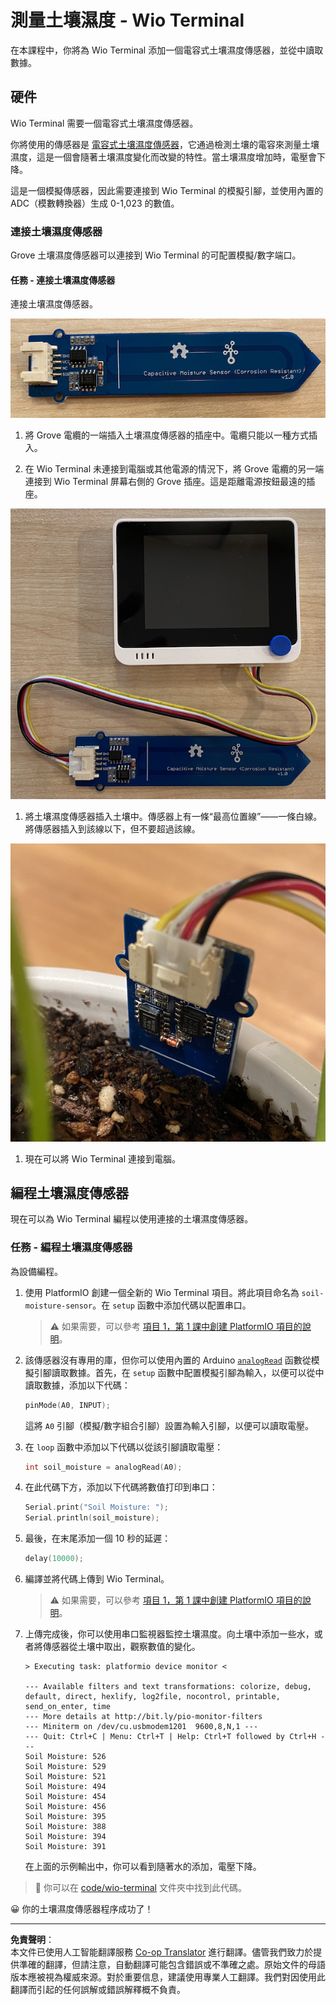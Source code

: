 <!--
CO_OP_TRANSLATOR_METADATA:
{
  "original_hash": "0d55caa8c23d73635b7559102cd17b8a",
  "translation_date": "2025-08-26T14:44:38+00:00",
  "source_file": "2-farm/lessons/2-detect-soil-moisture/wio-terminal-soil-moisture.md",
  "language_code": "hk"
}
-->
# 測量土壤濕度 - Wio Terminal

在本課程中，你將為 Wio Terminal 添加一個電容式土壤濕度傳感器，並從中讀取數據。

## 硬件

Wio Terminal 需要一個電容式土壤濕度傳感器。

你將使用的傳感器是 [電容式土壤濕度傳感器](https://www.seeedstudio.com/Grove-Capacitive-Moisture-Sensor-Corrosion-Resistant.html)，它通過檢測土壤的電容來測量土壤濕度，這是一個會隨著土壤濕度變化而改變的特性。當土壤濕度增加時，電壓會下降。

這是一個模擬傳感器，因此需要連接到 Wio Terminal 的模擬引腳，並使用內置的 ADC（模數轉換器）生成 0-1,023 的數值。

### 連接土壤濕度傳感器

Grove 土壤濕度傳感器可以連接到 Wio Terminal 的可配置模擬/數字端口。

#### 任務 - 連接土壤濕度傳感器

連接土壤濕度傳感器。

![Grove 土壤濕度傳感器](../../../../../translated_images/grove-capacitive-soil-moisture-sensor.e7f0776cce30e78be5cc5a07839385fd6718857f31b5bf5ad3d0c73c83b2f0ef.hk.png)

1. 將 Grove 電纜的一端插入土壤濕度傳感器的插座中。電纜只能以一種方式插入。

1. 在 Wio Terminal 未連接到電腦或其他電源的情況下，將 Grove 電纜的另一端連接到 Wio Terminal 屏幕右側的 Grove 插座。這是距離電源按鈕最遠的插座。

![Grove 土壤濕度傳感器連接到右側插座](../../../../../translated_images/wio-soil-moisture-sensor.46919b61c3f6cb7497662251b29038ee0e57a4c8b9d071feb996c3b0d7f65aaf.hk.png)

1. 將土壤濕度傳感器插入土壤中。傳感器上有一條“最高位置線”——一條白線。將傳感器插入到該線以下，但不要超過該線。

![Grove 土壤濕度傳感器插入土壤中](../../../../../translated_images/soil-moisture-sensor-in-soil.bfad91002bda5e960f8c51ee64b02ee59b32c8c717e3515a2c945f33e614e403.hk.png)

1. 現在可以將 Wio Terminal 連接到電腦。

## 編程土壤濕度傳感器

現在可以為 Wio Terminal 編程以使用連接的土壤濕度傳感器。

### 任務 - 編程土壤濕度傳感器

為設備編程。

1. 使用 PlatformIO 創建一個全新的 Wio Terminal 項目。將此項目命名為 `soil-moisture-sensor`。在 `setup` 函數中添加代碼以配置串口。

    > ⚠️ 如果需要，可以參考 [項目 1，第 1 課中創建 PlatformIO 項目的說明](../../../1-getting-started/lessons/1-introduction-to-iot/wio-terminal.md#create-a-platformio-project)。

1. 該傳感器沒有專用的庫，但你可以使用內置的 Arduino [`analogRead`](https://www.arduino.cc/reference/en/language/functions/analog-io/analogread/) 函數從模擬引腳讀取數據。首先，在 `setup` 函數中配置模擬引腳為輸入，以便可以從中讀取數據，添加以下代碼：

    ```cpp
    pinMode(A0, INPUT);
    ```

    這將 `A0` 引腳（模擬/數字組合引腳）設置為輸入引腳，以便可以讀取電壓。

1. 在 `loop` 函數中添加以下代碼以從該引腳讀取電壓：

    ```cpp
    int soil_moisture = analogRead(A0);
    ```

1. 在此代碼下方，添加以下代碼將數值打印到串口：

    ```cpp
    Serial.print("Soil Moisture: ");
    Serial.println(soil_moisture);
    ```

1. 最後，在末尾添加一個 10 秒的延遲：

    ```cpp
    delay(10000);
    ```

1. 編譯並將代碼上傳到 Wio Terminal。

    > ⚠️ 如果需要，可以參考 [項目 1，第 1 課中創建 PlatformIO 項目的說明](../../../1-getting-started/lessons/1-introduction-to-iot/wio-terminal.md#write-the-hello-world-app)。

1. 上傳完成後，你可以使用串口監視器監控土壤濕度。向土壤中添加一些水，或者將傳感器從土壤中取出，觀察數值的變化。

    ```output
    > Executing task: platformio device monitor <
    
    --- Available filters and text transformations: colorize, debug, default, direct, hexlify, log2file, nocontrol, printable, send_on_enter, time
    --- More details at http://bit.ly/pio-monitor-filters
    --- Miniterm on /dev/cu.usbmodem1201  9600,8,N,1 ---
    --- Quit: Ctrl+C | Menu: Ctrl+T | Help: Ctrl+T followed by Ctrl+H ---
    Soil Moisture: 526
    Soil Moisture: 529
    Soil Moisture: 521
    Soil Moisture: 494
    Soil Moisture: 454
    Soil Moisture: 456
    Soil Moisture: 395
    Soil Moisture: 388
    Soil Moisture: 394
    Soil Moisture: 391
    ```

    在上面的示例輸出中，你可以看到隨著水的添加，電壓下降。

> 💁 你可以在 [code/wio-terminal](../../../../../2-farm/lessons/2-detect-soil-moisture/code/wio-terminal) 文件夾中找到此代碼。

😀 你的土壤濕度傳感器程序成功了！

---

**免責聲明**：  
本文件已使用人工智能翻譯服務 [Co-op Translator](https://github.com/Azure/co-op-translator) 進行翻譯。儘管我們致力於提供準確的翻譯，但請注意，自動翻譯可能包含錯誤或不準確之處。原始文件的母語版本應被視為權威來源。對於重要信息，建議使用專業人工翻譯。我們對因使用此翻譯而引起的任何誤解或錯誤解釋概不負責。
